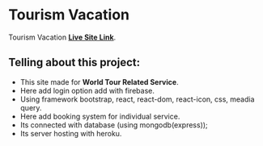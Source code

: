 # Tourism Vacation

Tourism Vacation [**Live Site Link**](https://tourism-vacation.netlify.app/).

## Telling about this project:
* This site made for **World Tour Related Service**.
* Here add login option add with firebase.
* Using framework bootstrap, react, react-dom, react-icon, css, meadia query.
* Here add booking system for individual service.
* Its connected with database (using mongodb(express));
* Its server hosting with heroku.
